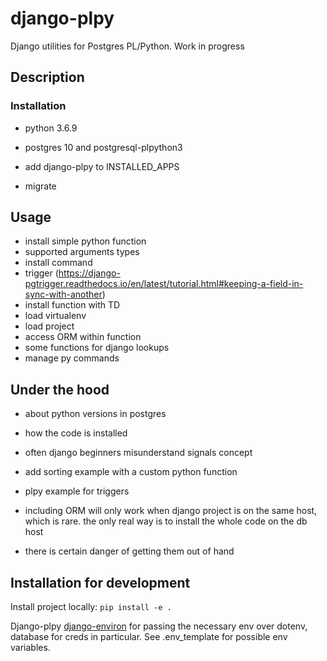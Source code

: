 # django-plpy

Django utilities for Postgres PL/Python. Work in progress

## Description


### Installation
- python 3.6.9
- postgres 10 and postgresql-plpython3

- add django-plpy to INSTALLED_APPS
- migrate
## Usage
+ install simple python function
+ supported arguments types
+ install command
+ trigger (https://django-pgtrigger.readthedocs.io/en/latest/tutorial.html#keeping-a-field-in-sync-with-another)
+ install function with TD
+ load virtualenv
+ load project
+ access ORM within function
+ some functions for django lookups
+ manage py commands

## Under the hood

- about python versions in postgres
- how the code is installed
- often django beginners misunderstand signals concept
- add sorting example with a custom python function
- plpy example for triggers

- including ORM will only work when django project is on the same host, which is rare. the only real way is to install the whole code on the db host
- there is certain danger of getting them out of hand

## Installation for development

Install project locally: `pip install -e .`

Django-plpy [django-environ](https://github.com/joke2k/django-environ) for passing the necessary env over dotenv,
database for creds in particular. See .env_template for possible env variables.

